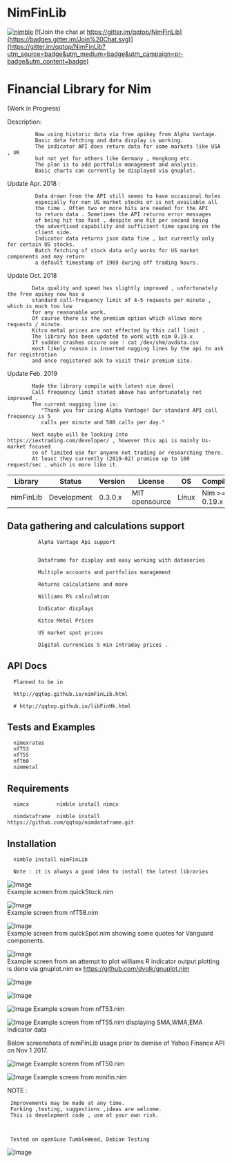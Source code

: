 # NimFinLib

[![nimble](https://raw.githubusercontent.com/yglukhov/nimble-tag/master/nimble.png)](https://github.com/yglukhov/nimble-tag)
[![Join the chat at https://gitter.im/qqtop/NimFinLib](https://badges.gitter.im/Join%20Chat.svg)](https://gitter.im/qqtop/NimFinLib?utm_source=badge&utm_medium=badge&utm_campaign=pr-badge&utm_content=badge)

Financial Library for Nim 
==========================
(Work in Progress)


Description: 

             Now using historic data via free apikey from Alpha Vantage. 
             Basic data fetching and data display is working.
             The indicator API does return data for some markets like USA , UK
             but not yet for others like Germany , Hongkong etc.
             The plan is to add portfolio management and analysis.
             Basic charts can currently be displayed via gnuplot.
       
Update Apr. 2018 :

             Data drawn from the API still seems to have occasional holes 
             especially for non US market stocks or is not available all
             the time . Often two or more hits are needed for the API
             to return data . Sometimes the API returns error messages
             of being hit too fast , despite one hit per second being
             the advertised capability and sufficient time spacing on the
             client side.
             Indicator data returns json data fine , but currently only for certain US stocks. 
             Batch fetching of stock data only works for US market components and may return
             a default timestamp of 1969 during off trading hours.
             
Update Oct. 2018

            Data quality and speed has slightly improved , unfortunately the free apikey now has a
            standard call-frequency limit of 4-5 requests per minute , which is much too low
            for any reasonable work.
            Of course there is the premium option which allows more requests / minute. 
            Kitco metal prices are not effected by this call limit . 
            The library has been updated to work with nim 0.19.x 
            If sudden crashes occure see : cat /dev/shm/avdata.csv
            most likely reason is inserted nagging lines by the api to ask for registration
            and once registered ask to visit their premium site.
            
             
Update Feb. 2019

            Made the library compile with latest nim devel
            Call frequency limit stated above has unfortunately not improved .
            The current nagging line is:
               "Thank you for using Alpha Vantage! Our standard API call frequency is 5 
               calls per minute and 500 calls per day."
            
            Next maybe will be looking into https://iextrading.com/developer/ , however this api is mainly Us-market focused
            so of limited use for anyone not trading or researching there.
            At least they currently (2019-02) promise up to 100 request/sec , which is more like it.
            
            


| Library    | Status      | Version | License        | OS     | Compiler       |
|------------|-------------|---------|----------------|--------|----------------|
| nimFinLib  | Development | 0.3.0.x | MIT opensource | Linux  | Nim >= 0.19.x  |




Data gathering and calculations support 
----------------------------------------

                          
              Alpha Vantage Api support            
              
                         
              Dataframe for display and easy working with dataseries
              
              Multiple accounts and portfolios management
              
              Returns calculations and more
              
              Williams R% calculation
              
              Indicator displays
                      
              Kitco Metal Prices    
              
              US market spot prices
              
              Digital currencies 5 min intraday prices .               
              
              
              
API Docs
--------

      Planned to be in
      
      http://qqtop.github.io/nimFinLib.html

      # http://qqtop.github.io/libFinHk.html
      
  
   
Tests and Examples
------------------
    
      
      nimexrates  
      nfT53       
      nfT55  
      nfT60     
      nimmetal    
     

Requirements
------------
     
           
      nimcx         nimble install nimcx
      
      nimdataframe  nimble install https://github.com/qqtop/nimdataframe.git
      
          
 
Installation 
------------
  
       
      nimble install nimFinLib 
      
      Note : it is always a good idea to install the latest libraries
      
  
             
![Image](http://qqtop.github.io/quickStock.png?raw=true)             
Example screen from quickStock.nim   

![Image](http://qqtop.github.io/digitalcurrency.png?raw=true)             
Example screen from nfT58.nim   

![Image](http://qqtop.github.io/quickSpot.png?raw=true)             
Example screen from quickSpot.nim showing some quotes for Vanguard components.  



![Image](http://qqtop.github.io/williamsR.png?raw=true)             
Example screen from an attempt to plot williams R indicator output
plotting is done via gnuplot.nim ex https://github.com/dvolk/gnuplot.nim
             
![Image](http://qqtop.github.io/nfT53-1.png?raw=true)

![Image](http://qqtop.github.io/nfT53-2.png?raw=true)

![Image](http://qqtop.github.io/nfT53-3.png?raw=true)
Example screen from nfT53.nim


![Image](http://qqtop.github.io/nfT55.png?raw=true)
Example screen from nfT55.nim  displaying SMA,WMA,EMA Indicator data




Below screenshots of nimFinLib usage prior to demise of Yahoo Finance API on Nov 1 2017.


![Image](http://qqtop.github.io/nfT50.png?raw=true)
Example screen from nfT50.nim



![Image](http://qqtop.github.io/minifin1.png?raw=true)
Example screen from minifin.nim             
             
             
             
             
             
NOTE : 
  
     Improvements may be made at any time.              
     Forking ,testing, suggestions ,ideas are welcome.
     This is development code , use at your own risk.
     
     
     
     Tested on openSuse TumbleWeed, Debian Testing
              

![Image](http://qqtop.github.io/qqtop-small.png?raw=true)
